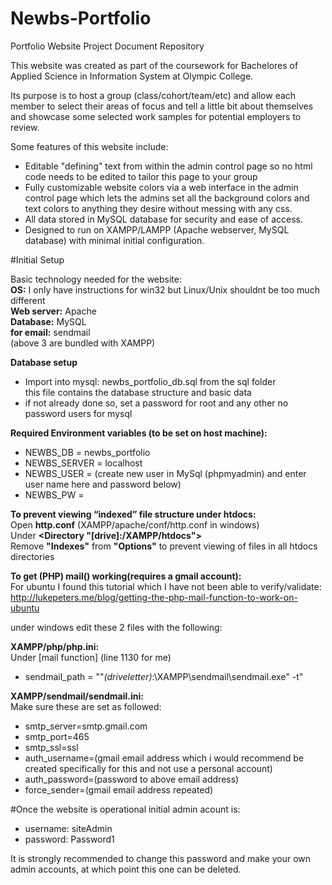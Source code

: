 # Newbs-Portfolio
Portfolio Website Project Document Repository

This website was created as part of the coursework for Bachelores of Applied Science in Information System at Olympic College.

Its purpose is to host a group (class/cohort/team/etc) and allow each member to select their areas of focus and tell a little bit about themselves and showcase some selected work samples for potential employers to review.

Some features of this website include:
- Editable "defining" text from within the admin control page so no html code needs to be edited to tailor this page to your group
- Fully customizable website colors via a web interface in the admin control page which lets the admins set all the background colors and text colors to anything they desire without messing with any css.
- All data stored in MySQL database for security and ease of access.
- Designed to run on XAMPP/LAMPP (Apache webserver, MySQL database) with minimal initial configuration.

#Initial Setup

Basic technology needed for the website:<br/>
**OS:** I only have instructions for win32 but Linux/Unix shouldnt be too much different<br/>
**Web server:** Apache<br/>
**Database:** MySQL<br/>
**for email:** sendmail<br/>
(above 3 are bundled with XAMPP)

**Database setup**

- Import into mysql: newbs\_portfolio\_db.sql from the sql folder<br/>
this file contains the database structure and basic data
- if not already done so, set a password for root and any other no password users for mysql

**Required Environment variables (to be set on host machine):**

- NEWBS\_DB = newbs\_portfolio
- NEWBS\_SERVER = localhost 
- NEWBS\_USER = (create new user in MySql (phpmyadmin) and enter user name here and password below) 
- NEWBS\_PW = 

**To prevent viewing “indexed” file structure under htdocs:**<br/>
Open **http.conf** (XAMPP/apache/conf/http.conf in windows)<br/>
Under **\<Directory "[drive]:/XAMPP/htdocs"\>**<br/>
Remove **"Indexes"** from **"Options"** to prevent viewing of files in all htdocs directories

**To get (PHP) mail() working(requires a gmail account):**<br/>
For ubuntu I found this tutorial which I have not been able to verify/validate:<br/>
http://lukepeters.me/blog/getting-the-php-mail-function-to-work-on-ubuntu

under windows edit these 2 files with the following:

**XAMPP/php/php.ini:**<br/>
Under \[mail function\] (line 1130 for me)
- sendmail_path = "\"*(driveletter)*:\XAMPP\sendmail\sendmail.exe\" -t"
 
**XAMPP/sendmail/sendmail.ini:**<br/>
Make sure these are set as followed:
- smtp_server=smtp.gmail.com
- smtp_port=465
- smtp_ssl=ssl
- auth_username=(gmail email address which i would recommend be created specifically for this and not use a personal account)
- auth_password=(password to above email address)
- force_sender=(gmail email address repeated)

#Once the website is operational
initial admin acount is:
- username: siteAdmin
- password: Password1

It is strongly recommended to change this password and make your own admin accounts, at which point this one can be deleted.
